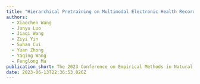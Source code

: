 ```yaml
---
title: "Hierarchical Pretraining on Multimodal Electronic Health Records"
authors:
  - Xiaochen Wang
  - Junyu Luo
  - Jiaqi Wang
  - Ziyi Yin
  - Suhan Cui
  - Yuan Zhong
  - Yaqing Wang
  - Fenglong Ma
publication_short: The 2023 Conference on Empirical Methods in Natural Language Processing (EMNLP). Accepted, to appear
date: 2023-06-13T22:36:53.026Z
---
```

